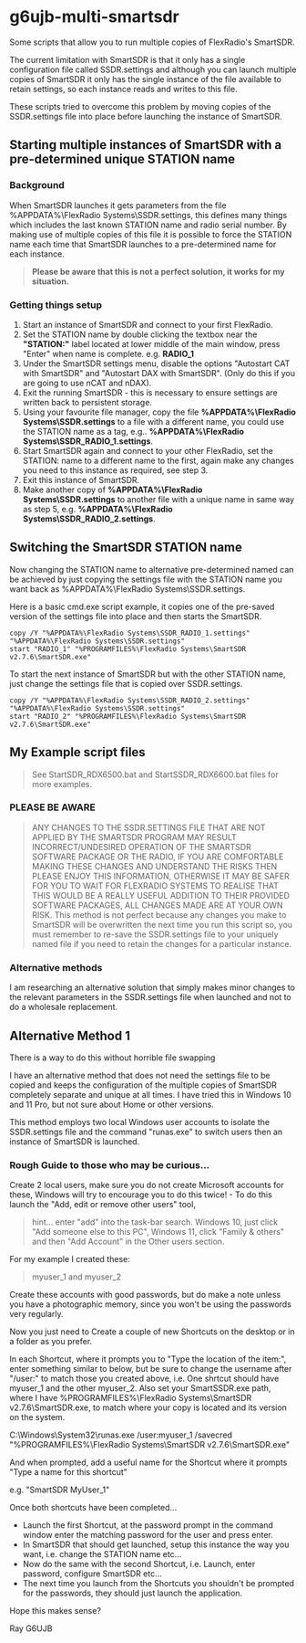# g6ujb-multi-smartsdr

Some scripts that allow you to run multiple copies of FlexRadio's SmartSDR.

The current limitation with SmartSDR is that it only has a single configuration file called SSDR.settings and although you can
launch multiple copies of SmartSDR it only has the single instance of the file available to retain settings, so each
instance reads and writes to this file.

These scripts tried to overcome this problem by moving copies of the SSDR.settings file into place before launching the instance
of SmartSDR.

## Starting multiple instances of SmartSDR with a pre-determined unique STATION name

### Background

When SmartSDR launches it gets parameters from the file %APPDATA%\FlexRadio Systems\SSDR.settings, this defines many things which includes the last known STATION name and radio serial number. By making use of multiple copies of this file it is possible to force the STATION name each time that SmartSDR launches to a pre-determined name for each instance.

> **Please be aware that this is not a perfect solution, it works for my situation.**

### Getting things setup

1. Start an instance of SmartSDR and connect to your first FlexRadio.
2. Set the STATION name by double clicking the textbox near the **"STATION:"** label located at lower middle of the main window, press "Enter" when name is complete. e.g. **RADIO_1**
3. Under the SmartSDR settings menu, disable the options "Autostart CAT with SmartSDR" and "Autostart DAX with SmartSDR". (Only do this if you are going to use nCAT and nDAX).
4. Exit the running SmartSDR - this is necessary to ensure settings are written back to persistent storage.
5. Using your favourite file manager, copy the file **%APPDATA%\FlexRadio Systems\SSDR.settings** to a file with a different name, you could use the STATION name as a tag, e.g.. **%APPDATA%\FlexRadio Systems\SSDR_RADIO_1.settings**.
6. Start SmartSDR again and connect to your other FlexRadio, set the STATION: name to a different name to the first, again make any changes you need to this instance as required, see step 3.
7. Exit this instance of SmartSDR.
8. Make another copy of **%APPDATA%\FlexRadio Systems\SSDR.settings** to another file with a unique name in same way as step 5, e.g. **%APPDATA%\FlexRadio Systems\SSDR_RADIO_2.settings**.

## Switching the SmartSDR STATION name

Now changing the STATION name to alternative pre-determined named can be achieved by just copying the settings file with the STATION name you want back as %APPDATA%\FlexRadio Systems\SSDR.settings.

Here is a basic cmd.exe script example, it copies one of the pre-saved version of the settings file into place and then starts the SmartSDR.

    copy /Y "%APPDATA%\FlexRadio Systems\SSDR_RADIO_1.settings" "%APPDATA%\FlexRadio Systems\SSDR.settings"
    start "RADIO_1" "%PROGRAMFILES%\FlexRadio Systems\SmartSDR v2.7.6\SmartSDR.exe"

To start the next instance of SmartSDR but with the other STATION name, just change the settings file that is copied over SSDR.settings.

    copy /Y "%APPDATA%\FlexRadio Systems\SSDR_RADIO_2.settings" "%APPDATA%\FlexRadio Systems\SSDR.settings"
    start "RADIO_2" "%PROGRAMFILES%\FlexRadio Systems\SmartSDR v2.7.6\SmartSDR.exe"

## My Example script files

> See StartSDR_RDX6500.bat and StartSSDR_RDX6600.bat files for more examples.

### PLEASE BE AWARE

> ANY CHANGES TO THE SSDR.SETTINGS FILE THAT ARE NOT APPLIED BY THE SMARTSDR PROGRAM MAY RESULT INCORRECT/UNDESIRED OPERATION OF THE SMARTSDR SOFTWARE PACKAGE OR THE RADIO, IF YOU ARE COMFORTABLE MAKING THESE CHANGES AND UNDERSTAND THE RISKS THEN PLEASE ENJOY THIS INFORMATION, OTHERWISE IT MAY BE SAFER FOR YOU TO WAIT FOR FLEXRADIO SYSTEMS TO REALISE THAT THIS WOULD BE A REALLY USEFUL ADDITION TO THEIR PROVIDED SOFTWARE PACKAGES, ALL CHANGES MADE ARE AT YOUR OWN RISK.
> This method is not perfect because any changes you make to SmartSDR will be overwritten the next time you run this script so, you must remember to re-save the SSDR.settings file to your uniquely named file if you need to retain the changes for a particular instance.


### Alternative methods

I am researching an alternative solution that simply makes minor changes to the relevant parameters in the SSDR.settings file when launched and not to do a wholesale replacement.


## Alternative Method 1

There is a way to do this without horrible file swapping

I have an alternative method that does not need the settings file to be copied and keeps the configuration of the multiple copies of SmartSDR completely separate and unique at all times. I have tried this in Windows 10 and 11 Pro, but not sure about Home or other versions.

This method employs two local Windows user accounts to isolate the SSDR.settings file and the command "runas.exe" to switch users then an instance of SmartSDR is launched.


### Rough Guide to those who may be curious...

Create 2 local users, make sure you do not create Microsoft accounts for these, Windows will try to encourage you to do this twice! - To do this launch the "Add, edit or remove other users" tool,

> hint... enter "add" into the task-bar search.
> Windows 10, just click "Add someone else to this PC", Windows 11, click "Family & others" and then "Add Account" in the Other users section.


For my example I created these:

> myuser_1 and myuser_2

Create these accounts with good passwords, but do make a note unless you have a photographic memory, since you won't be using the passwords very regularly.

Now you just need to Create a couple of new Shortcuts on the desktop or in a folder as you prefer.

In each Shortcut, where it prompts you to "Type the location of the item:", enter something similar to below, but be sure to change the username after "/user:" to match those you created above, i.e. One shrtcut should have myuser_1 and the other myuser_2. Also set your SmartSSDR.exe path, where I have %PROGRAMFILES%\FlexRadio Systems\SmartSDR v2.7.6\SmartSDR.exe, to match where your copy is located and its version on the system.

C:\Windows\System32\runas.exe /user:myuser_1 /savecred "%PROGRAMFILES%\FlexRadio Systems\SmartSDR v2.7.6\SmartSDR.exe"

And when prompted, add a useful name for the Shortcut where it prompts "Type a name for this shortcut"

e.g. "SmartSDR MyUser_1"

Once both shortcuts have been completed...

- Launch the first Shortcut, at the password prompt in the command window enter the matching password for the user and press enter.
- In SmartSDR that should get launched, setup this instance the way you want, i.e. change the STATION name etc...
- Now do the same with the second Shortcut, i.e. Launch, enter password, configure SmartSDR etc...
- The next time you launch from the Shortcuts you shouldn't be prompted for the passwords, they should just launch the application.

Hope this makes sense?

Ray G6UJB
